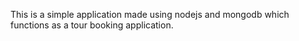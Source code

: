 This is a simple application made using nodejs and mongodb which functions as a tour booking application.
